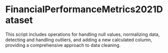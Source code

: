 # FinancialPerformanceMetrics2021Dataset
This script includes operations for handling null values, normalizing data, detecting and handling outliers, and adding a new calculated column, providing a comprehensive approach to data cleaning.
